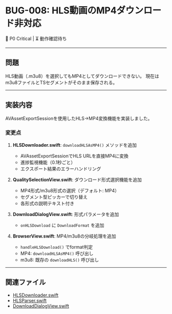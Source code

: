 # BUG-008: HLS動画のMP4ダウンロード非対応

🔴 P0 Critical | ⏳ 動作確認待ち

---

## 問題

HLS動画（.m3u8）を選択してもMP4としてダウンロードできない。
現在はm3u8ファイルとTSセグメントがそのまま保存される。

---

## 実装内容

AVAssetExportSessionを使用したHLS→MP4変換機能を実装しました。

### 変更点

1. **HLSDownloader.swift**: `downloadHLSAsMP4()` メソッドを追加
   - AVAssetExportSessionでHLS URLを直接MP4に変換
   - 進捗監視機能（0.1秒ごと）
   - エクスポート結果のエラーハンドリング

2. **QualitySelectionView.swift**: ダウンロード形式選択機能を追加
   - MP4形式/m3u8形式の選択（デフォルト: MP4）
   - セグメント型ピッカーで切り替え
   - 各形式の説明テキスト付き

3. **DownloadDialogView.swift**: 形式パラメータを追加
   - `onHLSDownload` に `DownloadFormat` を追加

4. **BrowserView.swift**: MP4/m3u8の分岐処理を追加
   - `handleHLSDownload()` でformat判定
   - MP4: `downloadHLSAsMP4()` 呼び出し
   - m3u8: 既存の `downloadHLS()` 呼び出し

---

## 関連ファイル

- [HLSDownloader.swift](../../VanishBrowser/VanishBrowser/Services/HLSDownloader.swift)
- [HLSParser.swift](../../VanishBrowser/VanishBrowser/Services/HLSParser.swift)
- [DownloadDialogView.swift](../../VanishBrowser/VanishBrowser/Views/DownloadDialogView.swift)
